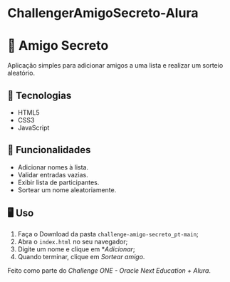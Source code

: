 # ChallengerAmigoSecreto-Alura

# 🎁 Amigo Secreto

Aplicação simples para adicionar amigos a uma lista e realizar um sorteio aleatório.

## 🚀 Tecnologias
- HTML5  
- CSS3  
- JavaScript  

## 📌 Funcionalidades
- Adicionar nomes à lista.  
- Validar entradas vazias.  
- Exibir lista de participantes.  
- Sortear um nome aleatoriamente.  

## 🖥️ Uso
1. Faça o Download da pasta `challenge-amigo-secreto_pt-main`;
1. Abra o `index.html` no seu navegador; 
2. Digite um nome e clique em **Adicionar*;  
3. Quando terminar, clique em *Sortear amigo*.  

Feito como parte do *Challenge ONE - Oracle Next Education + Alura*.
